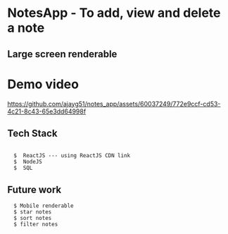 # NotesApp - To add, view and delete a note
##  Large screen renderable

# Demo video 
https://github.com/ajayg51/notes_app/assets/60037249/772e9ccf-cd53-4c21-8c43-65e3dd64998f

##  Tech Stack
```

  $  ReactJS --- using ReactJS CDN link
  $  NodeJS
  $  SQL

```

## Future work
```
  $ Mobile renderable
  $ star notes
  $ sort notes
  $ filter notes

```

